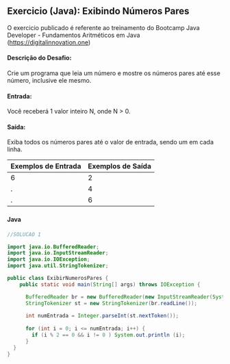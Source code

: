 ## Exercicio (Java): Exibindo Números Pares

O exercicio publicado é referente ao treinamento do Bootcamp Java Developer - Fundamentos Aritméticos em Java 
(https://digitalinnovation.one)


#### Descrição do Desafio:

Crie um programa que leia um número e mostre os números pares até esse número, inclusive ele mesmo.

#### Entrada: 

Você receberá 1 valor inteiro N, onde N > 0.

#### Saída: 

Exiba todos os números pares até o valor de entrada, sendo um em cada linha. 

Exemplos de Entrada  | Exemplos de Saída
------------- | -------------
6 | 2
. | 4
. | 6


#### Java　

```java
//SOLUCAO 1

import java.io.BufferedReader;
import java.io.InputStreamReader;
import java.io.IOException;
import java.util.StringTokenizer;

public class ExibirNumerosPares {
    public static void main(String[] args) throws IOException {

      BufferedReader br = new BufferedReader(new InputStreamReader(System.in));
      StringTokenizer st = new StringTokenizer(br.readLine());
      
      int numEntrada = Integer.parseInt(st.nextToken());
     
      for (int i = 0; i <= numEntrada; i++) {
        if (i % 2 == 0 && i != 0 ) System.out.println (i);
      }
  } 
}
```

